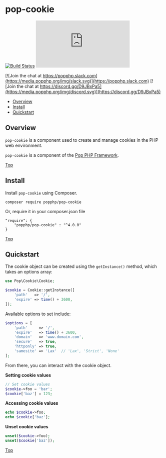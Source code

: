 pop-cookie
==========

[![Build Status](https://github.com/popphp/pop-cookie/workflows/phpunit/badge.svg)](https://github.com/popphp/pop-cookie/actions)
[![Coverage Status](http://cc.popphp.org/coverage.php?comp=pop-cookie)](http://cc.popphp.org/pop-cookie/)

[![Join the chat at https://popphp.slack.com](https://media.popphp.org/img/slack.svg)](https://popphp.slack.com)
[![Join the chat at https://discord.gg/D9JBxPa5](https://media.popphp.org/img/discord.svg)](https://discord.gg/D9JBxPa5)

* [Overview](#overview)
* [Install](#install)
* [Quickstart](#quickstart)

Overview
--------
`pop-cookie` is a component used to create and manage cookies in the PHP web environment.

`pop-cookie` is a component of the [Pop PHP Framework](http://www.popphp.org/).

[Top](#pop-cookie)

Install
-------

Install `pop-cookie` using Composer.

    composer require popphp/pop-cookie

Or, require it in your composer.json file

    "require": {
        "popphp/pop-cookie" : "^4.0.0"
    }

[Top](#pop-cookie)

Quickstart
----------

The cookie object can be created using the `getInstance()` method, which takes an options array:

```php
use Pop\Cookie\Cookie;

$cookie = Cookie::getInstance([
    'path'   => '/',
    'expire' => time() + 3600,
]);
```

Available options to set include:

```php
$options = [
    'path'     => '/',
    'expire'   => time() + 3600,
    'domain'   => 'www.domain.com',
    'secure'   => true,
    'httponly' => true,
    'samesite' => 'Lax'  // 'Lax', 'Strict', 'None'
];
```

From there, you can interact with the cookie object.

**Setting cookie values**

```php
// Set cookie values
$cookie->foo = 'bar';
$cookie['baz'] = 123;
```

**Accessing cookie values**

```php
echo $cookie->foo;
echo $cookie['baz'];
```

**Unset cookie values**

```php
unset($cookie->foo);
unset($cookie['baz']);
```

[Top](#pop-cookie)
